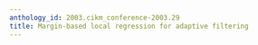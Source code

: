 ```yaml
---
anthology_id: 2003.cikm_conference-2003.29
title: Margin-based local regression for adaptive filtering
---
```

